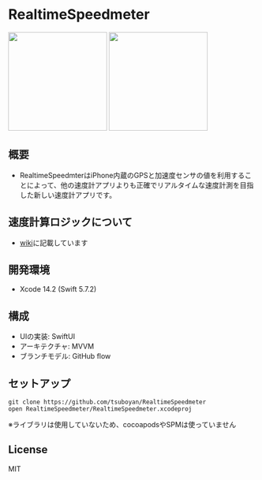 # RealtimeSpeedmeter


<img src="https://user-images.githubusercontent.com/13012547/231475929-f5ad9dcc-b1eb-4f64-9eef-94e19b7575a5.png" width="200">

<a href="https://apps.apple.com/app/realtimespeedmeter/id6446809535">
  <img src="https://user-images.githubusercontent.com/13012547/231477229-05e3bf3b-8ebe-4b69-ab94-8133f07c72ad.svg" width="200">
</a>

## 概要
- RealtimeSpeedmterはiPhone内蔵のGPSと加速度センサの値を利用することによって、他の速度計アプリよりも正確でリアルタイムな速度計測を目指した新しい速度計アプリです。

## 速度計算ロジックについて
- [wiki](https://github.com/tsuboyan/RealtimeSpeedmeter/wiki)に記載しています

## 開発環境
- Xcode 14.2 (Swift 5.7.2)

## 構成
- UIの実装: SwiftUI
- アーキテクチャ: MVVM
- ブランチモデル: GitHub flow

## セットアップ
```
git clone https://github.com/tsuboyan/RealtimeSpeedmeter
open RealtimeSpeedmeter/RealtimeSpeedmeter.xcodeproj
```
※ライブラリは使用していないため、cocoapodsやSPMは使っていません

## License
MIT



